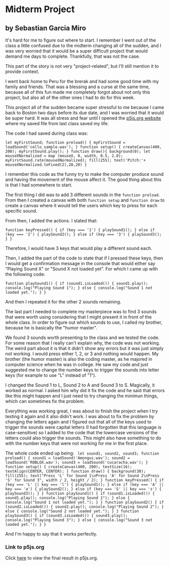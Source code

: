 # Midterm Project
## by Sebastian Garcia Miro
It's hard for me to figure out where to start. I remember I went out of the class a little confused due to the midterm changing all of the sudden, and I was very worried that it would be a super difficult project that would demand me days to complete. Thankfully, that was not the case.

This part of the story is not very "project-related", but I'll still mention it to provide context.

I went back home to Peru for the brerak and had some good time with my family and friends. That was a blessing and a curse at the same time, because all of this fun made me completely forgot about not only this project, but also all of the other ones I had to do for this week.

This project all of the sudden became super stressful to me because I came back to Boston two days before its due date, and I was worried that it would be super hard. It was all stress and fear until I opened the [p5js.org website](editor.p5js.org) where my saved file from last class saved my life.

The code I had saved during class was:

`let myFirstSound;
function preload() {
  myFirstSound = loadSound('cello_sample.wav');
}
function setup() {
  createCanvas(400, 200);
  myFirstSound.play();
}
function draw(){
  background(0);
  let mouseXNormalized = map (mouseX, 0, width, 0.5, 2.0);
  myFirstSound.rate(mouseXNormalized);
    fill(255);
    text('Pitch:'+ mouseXNormalized.toFixed(2),20,20)
  }
`

I remember this code as the funny try to make the computer produce sound and having the movement of the mouse affect it. The good thing about this is that I had somewhere to start.

The first thing I did was to add 3 different sounds in the `function preload`. From then I created a canvas with both `function setup` and `function draw` to create a canvas where it would tell the users which key to press for each specific sound.

From then,  I added the actions. I stated that:

`function keyPressed() {
  if (key === '1') {
    playSound1();
  } else if (key === '2') {
    playSound2();
  } else if (key === '3') {
    playSound3();
  }
}`

Therefore, I would have 3 keys that would play a different sound each.

Then, I added the part of the code to state that if I pressed these keys, then I would get a confirmation message in the console that would either say "Playing Sound X" or "Sound X not loaded yet". For which I came up with the following code:

`function playSound1() {
  if (sound1.isLoaded()) {
    sound1.play();
    console.log("Playing Sound 1");
  } else {
    console.log("Sound 1 not loaded yet.");
  }
}`

And then I repeated it for the other 2 sounds remaining.

The last part I needed to complete my masterpiece was to find 3 sounds that were worth using considering that I might present it in front of the whole class. In order to figure out which sounds to use, I called my brother, because he is basically the "humor master".

We found 3 sounds worth presenting to the class and we tested the code. For some reason that I really can't explain why, the code was not working. The weird part about it is that it didn't show any errors but it was just simply not working. I would press either 1, 2, or 3 and nothing would happen. My brother (the humor master) is also the coding master, as he majored in computer science when he was in college. He saw my code and just suggested me to change the number keys to trigger the sounds into letter keys (for example to use "L" instead of "1").

I changed the Sound 1 to L, Sound 2 to A and Sound 3 to S. Magically, it worked as normal. I asked him why did it fix the code and he said that errors like this might happen and I just need to try changing the minimun things, which can sometimes fix the problem.

Everything was working great, I was about to finish the project when I try testing it again and it also didn't work. I was about to fix the problem by changing the letters again and I figured out that all of the keys used to trigger the sounds were capital letters (I had forgotten that this language is case-sensitive) so I added to the code that the lowercase versions of the letters could also trigger the sounds. This might also have something to do with the number keys that were not working for me in the first place.

The whole code ended up being:
`
let sound1, sound2, sound3;
function preload() {
  sound1 = loadSound('Amongus.wav');
  sound2 = loadSound('ROBLOX.wav');
  sound3 = loadSound('cucaracha.wav');
}
function setup() {
  createCanvas(400, 200);
  textSize(16);
  textAlign(CENTER, CENTER);
}
function draw() {
  background(30);
  fill(255);
  text("Press 'L' for Sound 1\nPress 'A' for Sound 2\nPress 'S' for Sound 3", width / 2, height / 2);
}
function keyPressed() {
  if (key === 'L' || key === 'l') {
    playSound1();
  } else if (key === 'A' || key === 'a') {
    playSound2();
  } else if (key === 'S' || key === 's') {
    playSound3();
  }
}
function playSound1() {
  if (sound1.isLoaded()) {
    sound1.play();
    console.log("Playing Sound 1");
  } else {
    console.log("Sound 1 not loaded yet.");
  }
}
function playSound2() {
  if (sound2.isLoaded()) {
    sound2.play();
    console.log("Playing Sound 2");
  } else {
    console.log("Sound 2 not loaded yet.");
  }
}
function playSound3() {
  if (sound3.isLoaded()) {
    sound3.play();
    console.log("Playing Sound 3");
  } else {
    console.log("Sound 3 not loaded yet.");
  }
}`

And I'm happy to say that it works perfectly.

### Link to p5js.org

Click [here](https://editor.p5js.org/SebastianGarciaMiro/full/pfXUSNBLX) to view the final result in p5js.org.